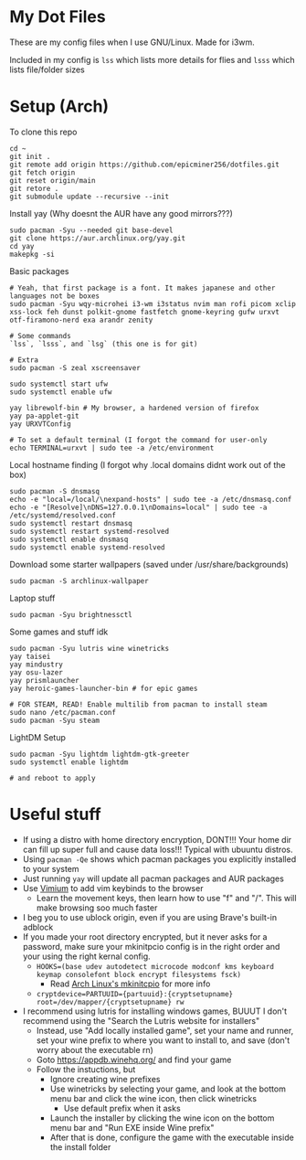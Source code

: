 # My Dot Files

These are my config files when I use GNU/Linux. Made for i3wm.

Included in my config is `lss` which lists more details for flies and `lsss` which lists file/folder sizes

<!-- Hiiii -->

# Setup (Arch)

To clone this repo
```
cd ~
git init .
git remote add origin https://github.com/epicminer256/dotfiles.git
git fetch origin
git reset origin/main
git retore .
git submodule update --recursive --init
```


Install yay (Why doesnt the AUR have any good mirrors???)
```
sudo pacman -Syu --needed git base-devel
git clone https://aur.archlinux.org/yay.git
cd yay
makepkg -si
```

Basic packages
```
# Yeah, that first package is a font. It makes japanese and other languages not be boxes
sudo pacman -Syu wqy-microhei i3-wm i3status nvim man rofi picom xclip xss-lock feh dunst polkit-gnome fastfetch gnome-keyring gufw urxvt otf-firamono-nerd exa arandr zenity

# Some commands
`lss`, `lsss`, and `lsg` (this one is for git)

# Extra
sudo pacman -S zeal xscreensaver

sudo systemctl start ufw
sudo systemctl enable ufw

yay librewolf-bin # My browser, a hardened version of firefox
yay pa-applet-git
yay URXVTConfig

# To set a default terminal (I forgot the command for user-only
echo TERMINAL=urxvt | sudo tee -a /etc/environment
```

Local hostname finding (I forgot why .local domains didnt work out of the box)
```
sudo pacman -S dnsmasq
echo -e "local=/local/\nexpand-hosts" | sudo tee -a /etc/dnsmasq.conf
echo -e "[Resolve]\nDNS=127.0.0.1\nDomains=local" | sudo tee -a /etc/systemd/resolved.conf
sudo systemctl restart dnsmasq
sudo systemctl restart systemd-resolved
sudo systemctl enable dnsmasq
sudo systemctl enable systemd-resolved
```

Download some starter wallpapers (saved under /usr/share/backgrounds)
```
sudo pacman -S archlinux-wallpaper
```

Laptop stuff
```
sudo pacman -Syu brightnessctl
```

Some games and stuff idk
```
sudo pacman -Syu lutris wine winetricks
yay taisei
yay mindustry
yay osu-lazer
yay prismlauncher
yay heroic-games-launcher-bin # for epic games

# FOR STEAM, READ! Enable multilib from pacman to install steam
sudo nano /etc/pacman.conf
sudo pacman -Syu steam
```

LightDM Setup
```
sudo pacman -Syu lightdm lightdm-gtk-greeter
sudo systemctl enable lightdm

# and reboot to apply
```

# Useful stuff
- If using a distro with home directory encryption, DONT!!! Your home dir can fill up super full and cause data loss!!! Typical with ubuuntu distros.
- Using `pacman -Qe` shows which pacman packages you explicitly installed to your system
- Just running `yay` will update all pacman packages and AUR packages
- Use [Vimium](https://vimium.github.io/) to add vim keybinds to the browser
    - Learn the movement keys, then learn how to use "f" and "/". This will make browsing soo much faster
- I beg you to use ublock origin, even if you are using Brave's built-in adblock
- If you made your root directory encrypted, but it never asks for a password, make sure your mkinitpcio config is in the right order and your using the right kernal config.
    - `HOOKS=(base udev autodetect microcode modconf kms keyboard keymap consolefont block encrypt filesystems fsck)`
        - Read [Arch Linux's mkinitcpio](https://wiki.archlinux.org/title/Mkinitcpio) for more info
    - `cryptdevice=PARTUUID={partuuid}:{cryptsetupname} root=/dev/mapper/{cryptsetupname} rw`
- I recommend using lutris for installing windows games, BUUUT I don't recommend using the "Search the Lutris website for installers"
    - Instead, use "Add locally installed game", set your name and runner, set your wine prefix to where you want to install to, and save (don't worry about the executable rn)
    - Goto https://appdb.winehq.org/ and find your game
    - Follow the instuctions, but
        - Ignore creating wine prefixes
        - Use winetricks by selecting your game, and look at the bottom menu bar and click the wine icon, then click winetricks
            - Use default prefix when it asks
        - Launch the installer by clicking the wine icon on the bottom menu bar and "Run EXE inside Wine prefix"
        - After that is done, configure the game with the executable inside the install folder
